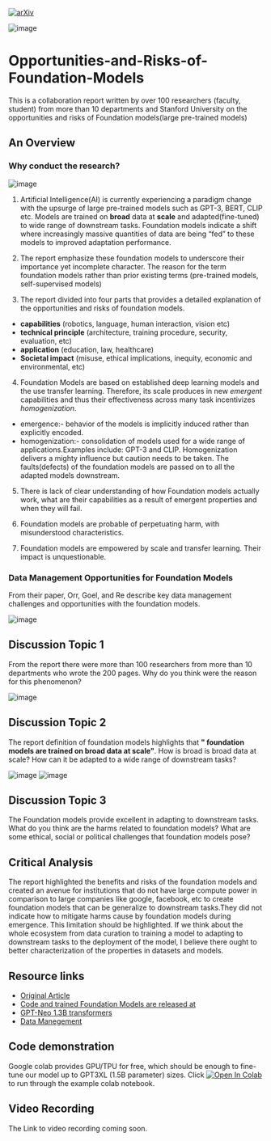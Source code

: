 
[![arXiv](https://img.shields.io/badge/arXiv-22108.07258-f9f107.svg)](https://arxiv.org/abs/2108.07258)

![image](images/Elmo.png)

# Opportunities-and-Risks-of-Foundation-Models
This is a collaboration report written by over 100 researchers (faculty, student) from more than 10 departments and Stanford University on the opportunities and risks of Foundation models(large pre-trained models)

## An Overview

### Why conduct the research?

![image](images/whyresearch.png)

1. Artificial Intelligence(AI) is currently experiencing a paradigm change with the upsurge of large pre-trained models such as GPT-3, BERT, CLIP etc. Models are trained on **broad** data at **scale** and adapted(fine-tuned) to wide range of downstream tasks. Foundation models indicate a shift where increasingly massive quantities of data are being “fed” to these models to improved adaptation performance.

2. The report emphasize these foundation models to underscore their importance yet incomplete character. The reason for the term foundation models rather than prior existing terms (pre-trained models, self-supervised models)

3. The report divided into four parts that provides a detailed explanation of the opportunities and risks of foundation models.
- **capabilities** (robotics, language, human interaction, vision etc)
- **technical principle** (architecture, training procedure, security, evaluation, etc)
- **application** (education, law, healthcare)
- **Societal impact** (misuse, ethical implications, inequity, economic and environmental, etc)

4. Foundation Models are based on established deep learning models and the use transfer learning. Therefore, its scale produces in new *emergent* capabilities and thus their effectiveness across many task incentivizes *homogenization*.
- emergence:- behavior of the models is implicitly induced rather than explicitly encoded.
- homogenization:- consolidation of models used for a wide range of applications.Examples include: GPT-3 and CLIP. Homogenization delivers a mighty influence but caution needs to be taken. The faults(defects) of the foundation models are passed on to all the adapted models downstream.   

5. There is lack of clear understanding of how Foundation models actually work, what are their capabilities as a result of emergent properties and when they will fail.

6. Foundation models are probable of perpetuating harm, with misunderstood characteristics.

7. Foundation models are empowered by scale and transfer learning. Their impact is unquestionable.  

### Data Management Opportunities for Foundation Models

From their paper, Orr, Goel, and Re  describe key data management challenges and opportunities with the foundation models.

![image](images/Foundationmodels.png)


## Discussion Topic 1

From the report there were more than 100 researchers from more than 10 departments who wrote the 200 pages. Why do you think were the reason for this phenomenon?

![image](images/paper.png)


## Discussion Topic 2

The report definition of foundation models highlights that **" foundation models are trained on broad data at scale"**. How is broad is broad data at scale? How can it be adapted to a wide range of downstream tasks?

![image](images/distributions1.png)  ![image](images/distribution2.png)


## Discussion Topic 3

The Foundation models provide excellent in adapting to downstream tasks. What do you think are the harms related to foundation models? What are some ethical, social or political challenges that foundation models pose?


## Critical Analysis

The report highlighted the benefits and risks of the foundation models and created an avenue for institutions that do not have large compute power in comparison to large companies like google, facebook, etc to create foundation models that can be generalize to downstream tasks.They did not indicate how to mitigate harms cause by foundation models during emergence. This limitation should be highlighted. If we think about the whole ecosystem from data curation to training a model to adapting to downstream tasks to the deployment of the model, I believe there ought to better characterization of the properties in datasets and models.

## Resource links

* [Original Article](https://arxiv.org/abs/2108.07258)
* [Code and trained Foundation Models are released at ](https://github.com/stanford-crfm/transformers)
* [GPT-Neo 1.3B transformers](https://huggingface.co/EleutherAI/gpt-neo-1.3B)
* [Data Manegement](http://cidrdb.org/cidr2022/papers/p51-orr.pdf)

## Code demonstration

Google colab provides GPU/TPU for free, which should be enough to fine-tune our model up to GPT3XL (1.5B parameter) sizes.
Click [![Open In Colab](https://colab.research.google.com/assets/colab-badge.svg)](https://colab.research.google.com/drive/1ns9amI_zHKmab9DKetuptYq3xman_o9e) to run through the example colab notebook.

## Video Recording

The Link to video recording coming soon.
